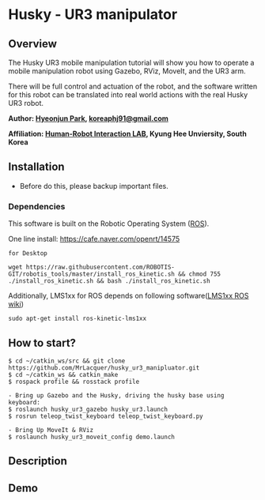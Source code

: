 # Husky - UR3 manipulator

## Overview
The Husky UR3 mobile manipulation tutorial will show you how to operate a mobile manipulation robot using Gazebo, RViz, MoveIt, and the UR3 arm. 

There will be full control and actuation of the robot, and the software written for this robot can be translated into real world actions with the real Husky UR3 robot.


**Author: [Hyeonjun Park](https://www.linkedin.com/in/hyeonjun-park-41bb59125), koreaphj91@gmail.com**

**Affiliation: [Human-Robot Interaction LAB](https://khu-hri.weebly.com), Kyung Hee Unviersity, South Korea**



## Installation
- Before do this, please backup important files.

### Dependencies

This software is built on the Robotic Operating System ([ROS](http://wiki.ros.org/ROS/Installation)).

One line install: https://cafe.naver.com/openrt/14575 
```
for Desktop

wget https://raw.githubusercontent.com/ROBOTIS-GIT/robotis_tools/master/install_ros_kinetic.sh && chmod 755 ./install_ros_kinetic.sh && bash ./install_ros_kinetic.sh
```

Additionally, LMS1xx for ROS depends on following software([LMS1xx ROS wiki](http://wiki.ros.org/LMS1xx))
```
sudo apt-get install ros-kinetic-lms1xx
```

## How to start?

```
$ cd ~/catkin_ws/src && git clone https://github.com/MrLacquer/husky_ur3_manipluator.git
$ cd ~/catkin_ws && catkin_make
$ rospack profile && rosstack profile

- Bring up Gazebo and the Husky, driving the husky base using keyboard:
$ roslaunch husky_ur3_gazebo husky_ur3.launch
$ rosrun teleop_twist_keyboard teleop_twist_keyboard.py

- Bring Up MoveIt & RViz
$ roslaunch husky_ur3_moveit_config demo.launch   
```

## Description


## Demo



